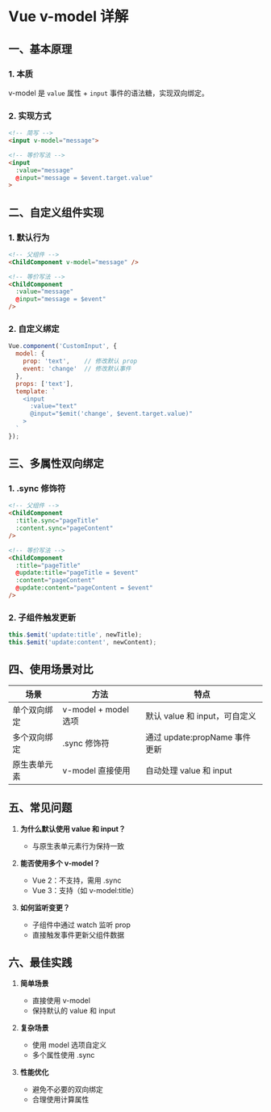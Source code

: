 # Vue v-model 详解

## 一、基本原理

### 1. 本质
v-model 是 `value` 属性 + `input` 事件的语法糖，实现双向绑定。

### 2. 实现方式
```html
<!-- 简写 -->
<input v-model="message">

<!-- 等价写法 -->
<input 
  :value="message" 
  @input="message = $event.target.value"
>
```

## 二、自定义组件实现

### 1. 默认行为
```html
<!-- 父组件 -->
<ChildComponent v-model="message" />

<!-- 等价写法 -->
<ChildComponent 
  :value="message" 
  @input="message = $event"
/>
```

### 2. 自定义绑定
```javascript
Vue.component('CustomInput', {
  model: {
    prop: 'text',    // 修改默认 prop
    event: 'change'  // 修改默认事件
  },
  props: ['text'],
  template: `
    <input
      :value="text"
      @input="$emit('change', $event.target.value)"
    >
  `
});
```

## 三、多属性双向绑定

### 1. .sync 修饰符
```html
<!-- 父组件 -->
<ChildComponent 
  :title.sync="pageTitle" 
  :content.sync="pageContent"
/>

<!-- 等价写法 -->
<ChildComponent 
  :title="pageTitle" 
  @update:title="pageTitle = $event"
  :content="pageContent" 
  @update:content="pageContent = $event"
/>
```

### 2. 子组件触发更新
```javascript
this.$emit('update:title', newTitle);
this.$emit('update:content', newContent);
```

## 四、使用场景对比

| 场景 | 方法 | 特点 |
|------|------|------|
| 单个双向绑定 | v-model + model 选项 | 默认 value 和 input，可自定义 |
| 多个双向绑定 | .sync 修饰符 | 通过 update:propName 事件更新 |
| 原生表单元素 | v-model 直接使用 | 自动处理 value 和 input |

## 五、常见问题

1. **为什么默认使用 value 和 input？**
   - 与原生表单元素行为保持一致

2. **能否使用多个 v-model？**
   - Vue 2：不支持，需用 .sync
   - Vue 3：支持（如 v-model:title）

3. **如何监听变更？**
   - 子组件中通过 watch 监听 prop
   - 直接触发事件更新父组件数据

## 六、最佳实践

1. **简单场景**
   - 直接使用 v-model
   - 保持默认的 value 和 input

2. **复杂场景**
   - 使用 model 选项自定义
   - 多个属性使用 .sync

3. **性能优化**
   - 避免不必要的双向绑定
   - 合理使用计算属性